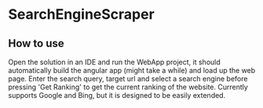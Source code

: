 # SearchEngineScraper

## How to use

Open the solution in an IDE and run the WebApp project, it should automatically build the angular app (might take a while) and load up the web page.
Enter the search query, target url and select a search engine before pressing 'Get Ranking' to get the current ranking of the website.
Currently supports Google and Bing, but it is designed to be easily extended.
